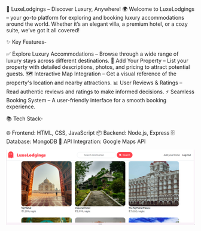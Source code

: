 🏨 LuxeLodgings – Discover Luxury, Anywhere! 🌍
Welcome to LuxeLodgings – your go-to platform for exploring and booking luxury accommodations around the world. Whether it’s an elegant villa, a premium hotel, or a cozy suite, we’ve got it all covered!

✨ Key Features-

✅ Explore Luxury Accommodations – Browse through a wide range of luxury stays across different destinations.
🏡 Add Your Property – List your property with detailed descriptions, photos, and pricing to attract potential guests.
🗺️ Interactive Map Integration – Get a visual reference of the property's location and nearby attractions.
📊 User Reviews & Ratings – Read authentic reviews and ratings to make informed decisions.
⚡️ Seamless Booking System – A user-friendly interface for a smooth booking experience.

📚 Tech Stack-

🌐 Frontend: HTML, CSS, JavaScript
📦 Backend: Node.js, Express
🗄️ Database: MongoDB
📡 API Integration: Google Maps API

![LuxeLodgings Homepage](images/LuxeLodgings.png)
